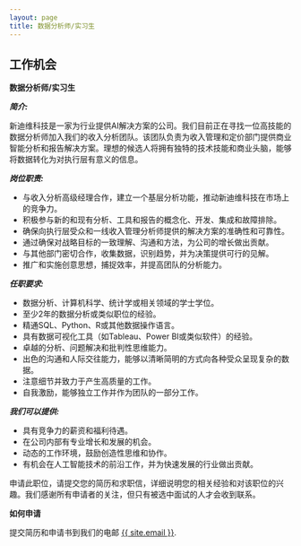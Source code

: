 ```yaml
---
layout: page
title: 数据分析师/实习生
---
```

<div class="col-lg-12 text-center">
	<h2 class="section-heading text-uppercase">工作机会</h2>
</div>


**数据分析师/实习生**

***简介:***

新迪维科技是一家为行业提供AI解决方案的公司。我们目前正在寻找一位高技能的数据分析师加入我们的收入分析团队。该团队负责为收入管理和定价部门提供商业智能分析和报告解决方案。理想的候选人将拥有独特的技术技能和商业头脑，能够将数据转化为对执行层有意义的信息。

***岗位职责:***

- 与收入分析高级经理合作，建立一个基层分析功能，推动新迪维科技在市场上的竞争力。
- 积极参与新的和现有分析、工具和报告的概念化、开发、集成和故障排除。
- 确保向执行层受众和一线收入管理分析师提供的解决方案的准确性和可靠性。
- 通过确保对战略目标的一致理解、沟通和方法，为公司的增长做出贡献。
- 与其他部门密切合作，收集数据，识别趋势，并为决策提供可行的见解。
- 推广和实施创意思想，捕捉效率，并提高团队的分析能力。


***任职要求:***

- 数据分析、计算机科学、统计学或相关领域的学士学位。
- 至少2年的数据分析或类似职位的经验。
- 精通SQL、Python、R或其他数据操作语言。
- 具有数据可视化工具（如Tableau、Power BI或类似软件）的经验。
- 卓越的分析、问题解决和批判性思维能力。
- 出色的沟通和人际交往能力，能够以清晰简明的方式向各种受众呈现复杂的数据。
- 注意细节并致力于产生高质量的工作。
- 自我激励，能够独立工作并作为团队的一部分工作。

***我们可以提供:***

- 具有竞争力的薪资和福利待遇。
- 在公司内部有专业增长和发展的机会。
- 动态的工作环境，鼓励创造性思维和协作。
- 有机会在人工智能技术的前沿工作，并为快速发展的行业做出贡献。

申请此职位，请提交您的简历和求职信，详细说明您的相关经验和对该职位的兴趣。我们感谢所有申请者的关注，但只有被选中面试的人才会收到联系。


**如何申请**

提交简历和申请书到我们的电邮 <a href="mailto:{{ site.email }}">{{ site.email }}</a>.
